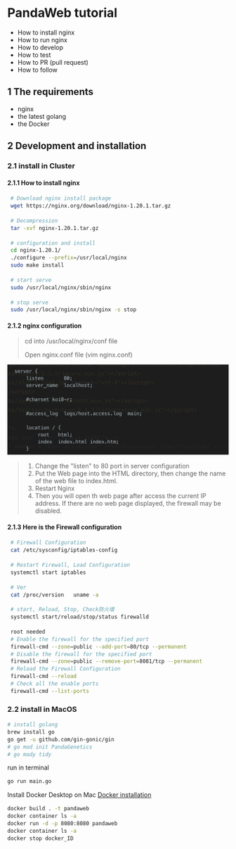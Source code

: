 # PandaWeb tutorial

* How to install nginx
* How to run nginx
* How to develop
* How to test
* How to PR (pull request)
* How to follow

## 1 The requirements
* nginx
* the latest golang
* the Docker

## 2 Development and installation
### 2.1 install in Cluster
#### 2.1.1 How to install nginx
```bash
 # Download nginx install package
 wget https://nginx.org/download/nginx-1.20.1.tar.gz
 
 # Decompression
 tar -xvf nginx-1.20.1.tar.gz 
 
 # configuration and install
 cd nginx-1.20.1/
 ./configure --prefix=/usr/local/nginx
 sudo make install
 
 # start serve
 sudo /usr/local/nginx/sbin/nginx 
 
 # stop serve
 sudo /usr/local/nginx/sbin/nginx -s stop
```

#### 2.1.2 nginx configuration

> cd into /usr/local/nginx/conf file
>
> Open nginx.conf file (vim nginx.conf)

![Ngnix config](images/Nginx_configuration.png)

> 1. Change the "listen" to 80 port in server configuration
> 2. Put the Web page into the HTML directory, then change the name of the web file to index.html. 
> 3. Restart Nginx
> 4. Then you will open th web page after access the current IP address. If there are no web page displayed, the firewall may be disabled.

#### 2.1.3 Here is the Firewall configuration

```bash
 # Firewall Configuration
 cat /etc/sysconfig/iptables-config
 
 # Restart Firewall, Load Configuration
 systemctl start iptables
 
 # Ver
 cat /proc/version   uname -a
 
 # start, Reload, Stop, Check防火墙
 systemctl start/reload/stop/status firewalld
 
 root needed
 # Enable the firewall for the specified port
 firewall-cmd --zone=public --add-port=80/tcp --permanent
 # Disable the firewall for the specified port
 firewall-cmd --zone=public --remove-port=8081/tcp --permanent 
 # Reload the Firewall Configuration
 firewall-cmd --reload   
 # Check all the enable ports
 firewall-cmd --list-ports   
```
### 2.2 install in MacOS
```bash
# install golang
brew install go
go get -u github.com/gin-gonic/gin
# go mod init PandaGenetics
# go mody tidy
```
run in terminal
```bash
go run main.go
```
Install Docker Desktop on Mac
[Docker installation](https://docs.docker.com/engine/install/)

```bash
docker build . -t pandaweb
docker container ls -a
docker run -d -p 8080:8080 pandaweb
docker container ls -a
docker stop docker_ID
```

